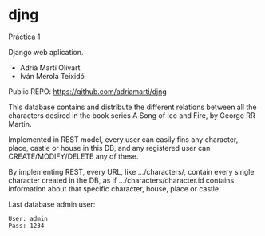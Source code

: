 djng
====

Práctica 1

Django web aplication.

- Adrià Martí Olivart
- Iván Merola Teixidó

Public REPO: https://github.com/adriamarti/djng

This database contains and distribute the different relations between all the characters desired in the book series A Song of Ice and Fire, by George RR Martin.

Implemented in REST model, every user can easily fins any character, place, castle or house in this DB, and any registered user can CREATE/MODIFY/DELETE any of these.

By implementing REST, every URL, like .../characters/,  contain every single character created in the DB, as if .../characters/character.id contains information about that specific character, house, place or castle.

Last database admin user: 

    User: admin
    Pass: 1234

